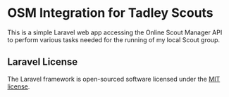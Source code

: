 # OSM Integration for Tadley Scouts

This is a simple Laravel web app accessing the Online Scout Manager API to perform
various tasks needed for the running of my local Scout group.

## Laravel License

The Laravel framework is open-sourced software licensed under the [MIT license](https://opensource.org/licenses/MIT).
